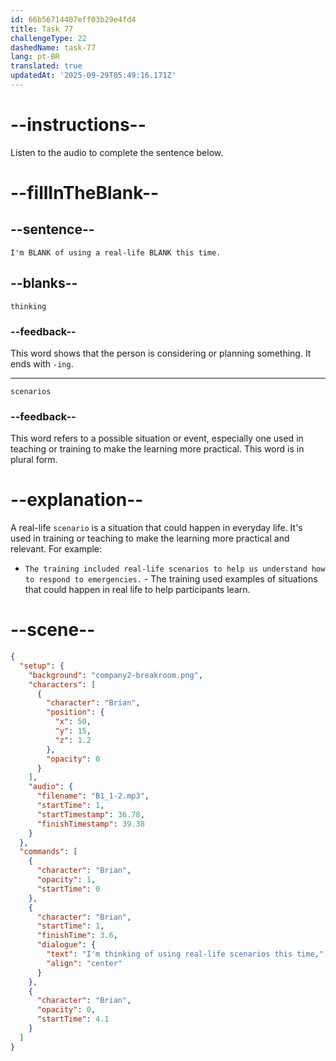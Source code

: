 ```yaml
---
id: 66b56714407eff03b29e4fd4
title: Task 77
challengeType: 22
dashedName: task-77
lang: pt-BR
translated: true
updatedAt: '2025-09-29T05:49:16.171Z'
---
```


<!-- (Audio) Brian: I'm thinking of using real-life scenarios this time. -->

# --instructions--

Listen to the audio to complete the sentence below.

# --fillInTheBlank--

## --sentence--

`I'm BLANK of using a real-life BLANK this time.`

## --blanks--

`thinking`

### --feedback--

This word shows that the person is considering or planning something. It ends with `-ing`.

---

`scenarios`

### --feedback--

This word refers to a possible situation or event, especially one used in teaching or training to make the learning more practical. This word is in plural form.

# --explanation--

A real-life `scenario` is a situation that could happen in everyday life. It's used in training or teaching to make the learning more practical and relevant. For example:

- `The training included real-life scenarios to help us understand how to respond to emergencies.` - The training used examples of situations that could happen in real life to help participants learn.

# --scene--

```json
{
  "setup": {
    "background": "company2-breakroom.png",
    "characters": [
      {
        "character": "Brian",
        "position": {
          "x": 50,
          "y": 15,
          "z": 1.2
        },
        "opacity": 0
      }
    ],
    "audio": {
      "filename": "B1_1-2.mp3",
      "startTime": 1,
      "startTimestamp": 36.78,
      "finishTimestamp": 39.38
    }
  },
  "commands": [
    {
      "character": "Brian",
      "opacity": 1,
      "startTime": 0
    },
    {
      "character": "Brian",
      "startTime": 1,
      "finishTime": 3.6,
      "dialogue": {
        "text": "I'm thinking of using real-life scenarios this time,",
        "align": "center"
      }
    },
    {
      "character": "Brian",
      "opacity": 0,
      "startTime": 4.1
    }
  ]
}
```
